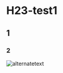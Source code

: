 # H23-test1

## 1
### 2

<img src="https%3A%2F%2Fddragon.leagueoflegends.com%2Fcdn%2Fimg%2Fchampion%2Fsplash%2FZilean_0.jpg&imgrefurl=https%3A%2F%2Fwww.leagueoflegends.com%2Fen-us%2Fchampions%2Fzilean%2F&tbnid=1GMCRqMyEK9kuM&vet=12ahUKEwi68peOs978AhUHM1kFHYgGB4EQMygAegUIARC7AQ..i&docid=rGfIO91c1IpsiM&w=1215&h=717&q=zilean&ved=2ahUKEwi68peOs978AhUHM1kFHYgGB4EQMygAegUIARC7AQ" alt="alternatetext">
